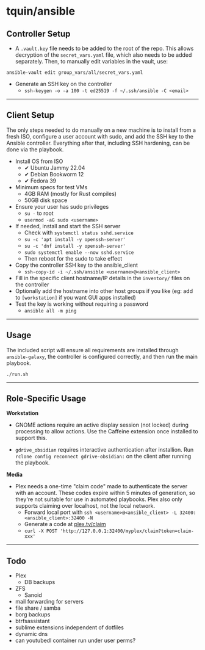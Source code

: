 # tquin/ansible

## Controller Setup

* A `.vault.key` file needs to be added to the root of the repo. This allows decryption of the `secret_vars.yaml` file, which also needs to be added separately. Then, to manually edit variables in the vault, use:
```
ansible-vault edit group_vars/all/secret_vars.yaml
```

* Generate an SSH key on the controller
  * `ssh-keygen -o -a 100 -t ed25519 -f ~/.ssh/ansible -C <email>`

---

## Client Setup

The only steps needed to do manually on a new machine is to install from a fresh ISO, configure a user account with sudo, and add the SSH key to the Ansible controller. Everything after that, including SSH hardening, can be done via the playbook.

* Install OS from ISO
  * ✔ Ubuntu Jammy 22.04
  * ✔ Debian Bookworm 12
  * ✔ Fedora 39
* Minimum specs for test VMs
  * 4GB RAM (mostly for Rust compiles)
  * 50GB disk space
* Ensure your user has sudo privileges
  * `su -` to root
  * `usermod -aG sudo <username>`
* If needed, install and start the SSH server
  * Check with `systemctl status sshd.service`
  * `su -c 'apt install -y openssh-server'`
  * `su -c 'dnf install -y openssh-server'`
  * `sudo systemctl enable --now sshd.service`
  * Then reboot for the sudo to take effect
* Copy the controller SSH key to the ansible_client
  * `ssh-copy-id -i ~/.ssh/ansible <username>@<ansible_client>`
* Fill in the specific client hostname/IP details in the `inventory/` files on the controller
* Optionally add the hostname into other host groups if you like (eg: add to `[workstation]` if you want GUI apps installed)
* Test the key is working without requiring a password
  * `ansible all -m ping`

---

## Usage

The included script will ensure all requirements are installed through `ansible-galaxy`, the controller is configured correctly, and then run the main playbook.
```
./run.sh
```
---

## Role-Specific Usage

**Workstation**

- GNOME actions require an active display session (not locked) during processing to allow actions. Use the Caffeine extension once installed to support this. 

- `gdrive_obsidian` requires interactive authentication after installion. Run `rclone config reconnect gdrive-obsidian:` on the client after running the playbook.

**Media**

- Plex needs a one-time "claim code" made to authenticate the server with an account. These codes expire within 5 minutes of generation, so they're not suitable for use in automated playbooks. Plex also only supports claiming over localhost, not the local network.
  - Forward local port with `ssh <username>@<ansible_client> -L 32400:<ansible_client>:32400 -N`
  - Generate a code at [plex.tv/claim](https://www.plex.tv/claim/)
  - `curl -X POST 'http://127.0.0.1:32400/myplex/claim?token=claim-xxx'`

---

## Todo

- Plex
  - DB backups
- ZFS
  - Sanoid
- mail forwarding for servers
- file share / samba
- borg backups
- btrfsassistant
- sublime extensions independent of dotfiles
- dynamic dns
- can youtubedl container run under user perms?
